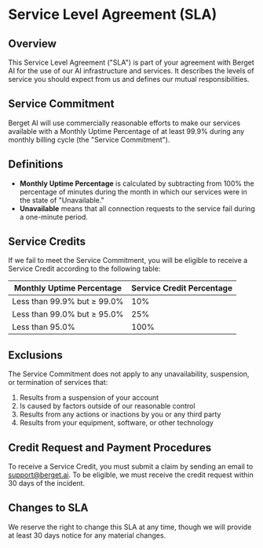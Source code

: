 # Service Level Agreement (SLA)

## Overview

This Service Level Agreement ("SLA") is part of your agreement with Berget AI for the use of our AI infrastructure and services. It describes the levels of service you should expect from us and defines our mutual responsibilities.

## Service Commitment

Berget AI will use commercially reasonable efforts to make our services available with a Monthly Uptime Percentage of at least 99.9% during any monthly billing cycle (the "Service Commitment").

## Definitions

- **Monthly Uptime Percentage** is calculated by subtracting from 100% the percentage of minutes during the month in which our services were in the state of "Unavailable."
- **Unavailable** means that all connection requests to the service fail during a one-minute period.

## Service Credits

If we fail to meet the Service Commitment, you will be eligible to receive a Service Credit according to the following table:

| Monthly Uptime Percentage | Service Credit Percentage |
|--------------------------|--------------------------|
| Less than 99.9% but ≥ 99.0% | 10% |
| Less than 99.0% but ≥ 95.0% | 25% |
| Less than 95.0% | 100% |

## Exclusions

The Service Commitment does not apply to any unavailability, suspension, or termination of services that:
1. Results from a suspension of your account
2. Is caused by factors outside of our reasonable control
3. Results from any actions or inactions by you or any third party
4. Results from your equipment, software, or other technology

## Credit Request and Payment Procedures

To receive a Service Credit, you must submit a claim by sending an email to support@berget.ai. To be eligible, we must receive the credit request within 30 days of the incident.

## Changes to SLA

We reserve the right to change this SLA at any time, though we will provide at least 30 days notice for any material changes.
